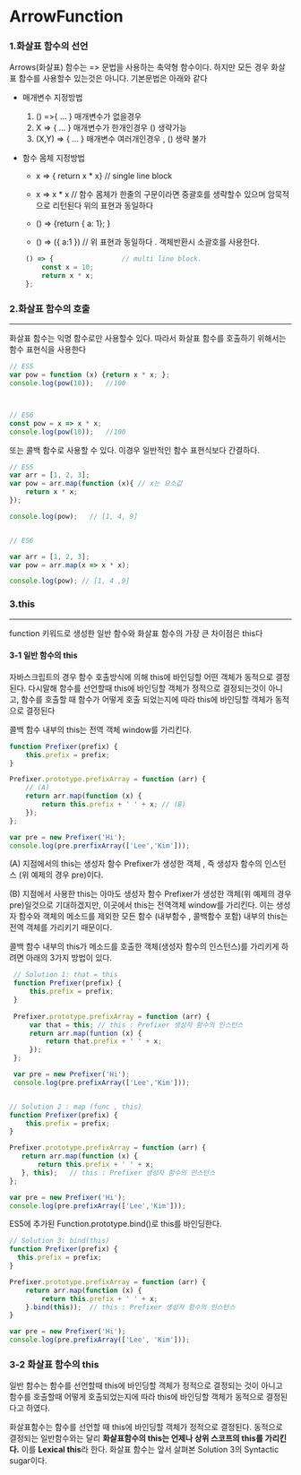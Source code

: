 # ArrowFunction 



### 1.화살표 함수의 선언

Arrows(화살표) 함수는 => 문법을 사용하는 축약형 함수이다. 하지만 모든 경우 화살표 함수를 사용할수 있는것은 아니다. 기본문법은 아래와 같다

* 매개변수 지정방법
    1. () =>{ ... } 매개변수가 없을경우
    2. X => { ... } 매개변수가 한개인경우 () 생략가능
    3. (X,Y) => { ... } 매개변수 여러개인경우 , () 생략 불가

* 함수 몸체 지정방법
    + x => { return x * x} // single line block
    + x => x * x           // 함수 몸체가 한줄의 구문이라면 중괄호를 생략할수 있으며 암묵적으로    리턴된다 위의 표현과 동일하다         

    + () => {return { a: 1}; }
    + () => ({ a:1 })  // 위 표현과 동일하다 . 객체반환시 소괄호를 사용한다.

``` javascript
    () => {                 // multi line block.
        const x = 10;
        return x * x;
    };
```
 ### 2.화살표 함수의 호출
 -------------
 화살표 함수는 익명 함수로만 사용할수 있다. 따라서 화살표 함수를 호출하기 위해서는 함수 표현식을 사용한다

 ```javascript
// ES5
var pow = function (x) {return x * x; };
console.log(pow(10));   //100



// ES6
const pow = x => x * x;
console.log(pow(10));   //100 
 
 ```

또는 콜백 함수로 사용할 수 있다. 이경우 일반적인 함수 표현식보다 간결하다.

```javascript
// ES5
var arr = [1, 2, 3];
var pow = arr.map(function (x){ // x는 요소값
    return x * x;
});

console.log(pow);   // [1, 4, 9]


// ES6

var arr = [1, 2, 3];
var pow = arr.map(x => x * x);

console.log(pow); // [1, 4 ,9]

```

 ### 3.this
 -------------

 function 키워드로 생성한 일반 함수와 화살표 함수의 가장 큰 차이점은 this다

 #### 3-1 일반 함수의 this

 자바스크립트의 경우 함수 호출방식에 의해 this에 바인딩할 어떤 객체가 동적으로 결정된다. 다시말해 함수를 선언할때 this에 바인딩할 객체가 정적으로 결정되는것이 아니고, 함수를 호출할 때 함수가 어떻게 호출 되었는지에 따라 this에 바인딩할 객체가 동적으로 결정된다

 콜백 함수 내부의 this는 전역 객체 window를 가리킨다.

```javascript
function Prefixer(prefix) {
    this.prefix = prefix;
}

Prefixer.prototype.prefixArray = function (arr) {
    // (A)
    return arr.map(function (x) {
        return this.prefix + ' ' + x; // (B)
    });
};

var pre = new Prefixer('Hi');
console.log(pre.prerfixArray(['Lee','Kim']));

```

 (A) 지점에서의 this는 생성자 함수 Prefixer가 생성한 객체 , 즉 생성자 함수의 인스턴스 (위 예제의 경우 pre)이다.

 (B) 지점에서 사용한 this는 아마도 생성자 함수  Prefixer가 생성한 객체(위 예제의 경우 pre)일것으로 기대하겠지만, 이곳에서 this는 전역객체 window를 가리킨다. 이는 생성자 함수와 객체의 메소드를 제외한 모든 함수 (내부함수 , 콜백함수 포함) 내부의 this는 전역 객체를 가리키기 때문이다. 

콜백 함수 내부의 this가 메소드를 호출한 객체(생성자 함수의 인스턴스)를 가리키게 하려면 아래의 3가지 방법이 있다.

```javascript
 // Solution 1: that = this
 function Prefixer(prefix) {
     this.prefix = prefix;
 }
 
 Prefixer.prototype.prefixArray = function (arr) {
     var that = this; // this : Prefixer 생성자 함수의 인스턴스
     return arr.map(funtion (x) {
         return that.prefix + ' ' + x;
     });
 };

 var pre = new Prefixer('Hi');
 console.log(pre.prefixArray(['Lee','Kim']));

 ```

 ```javascript

 // Solution 2 : map (func , this)
 function Prefixer(prefix) {
     this.prefix = prefix;
 }

Prefixer.prototype.prefixArray = function (arr) {
    return arr.map(function (x) {
        return this.prefix + ' ' + x;
    }, this);   // this : Prefixer 생성자 함수의 인스턴스
};

var pre = new Prefixer('Hi');
console.log(pre.prefixArray(['Lee','Kim']));

```

ES5에 추가된 Function.prototype.bind()로 this를 바인딩한다.

```javascript
// Solution 3: bind(this)
function Prefixer(prefix) {
  this.prefix = prefix;
}

Prefixer.prototype.prefixArray = function (arr) {
    return arr.map(function (x) {
        return this.prefix + ' ' + x;
    }.bind(this));  // this : Prefixer 생성자 함수의 인스턴스
}

var pre = new Prefixer('Hi');
console.log(pre.prefixArray(['Lee', 'Kim']));

```

### 3-2 화살표 함수의 this

일반 함수는 함수를 선언할때 this에 바인딩할 객체가 정적으로 결정되는 것이 아니고 함수를 호출할때 어떻게 호출되었는지에 따라 this에 바인딩할 객체가 동적으로 결정된다고 하였다.

화살표함수는 함수를 선언할 때 this에 바인딩할 객체가 정적으로 결정된다. 동적으로 결정되는 일반함수와는 달리 **화살표함수의 this는 언제나 상위 스코프의 this를 가리킨다.** 이를 **Lexical this**라 한다. 화살표 함수는 앞서 살펴본 Solution 3의 Syntactic sugar이다.